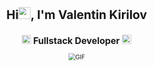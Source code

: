 <h1 align="center">Hi<img src="https://github.com/Valentin2701/Valentin2701/blob/main/icons/Hi.gif" width="28px"/>, I'm Valentin Kirilov</h1>
<h2 align="center">
  <img src="https://komarev.com/ghpvc/?username=Valentin2701&color=dc143c&style=for-the-badge" alt="Profile Views" style="height:21px;">
  Fullstack Developer
  <a href="https://[your-portfolio-link]">
    <img src="https://img.shields.io/badge/Portfolio-543DE0?style=for-the-badge&logo=About.me&logoColor=white" alt="Portfolio" style="height:22px;">
  </a>
</h2>
<div align="center">
 <img alt="GIF" src="https://media4.giphy.com/media/11KzOet1ElBDz2/giphy.gif?cid=6c09b952ufa3xxbbm0mpuadm2zaik3wjp4m9luz2ly0lyz8d&ep=v1_internal_gif_by_id&rid=giphy.gif&ct=g" />
</div>



